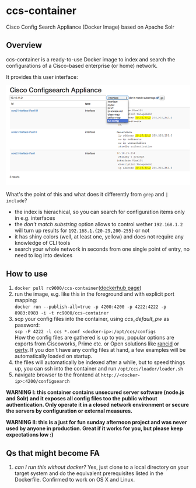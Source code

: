 # ccs-container
Cisco Config Search Appliance (Docker Image) based on Apache Solr

## Overview
ccs-container is a ready-to-use Docker image to index and search the configurations of a Cisco-based enterprise (or home) network. 

It provides this user interface:

![Screenshot](https://raw.githubusercontent.com/rc9000/ccs-container/master/doc/img/screenshot.png "Screenshot")

What's the point of this and what does it differently from `grep` and `| include`? 

 * the index is hierachical, so you can search for configuration items only in e.g. interfaces 
 * the *don't match substring* option allows to control wether `192.168.1.2` will turn up results for `192.168.1.{20-29,200-255}` or not
 * it has shiny colors (well, at least one, yellow) and does not require any knowledge of CLI tools
 * search your whole network in seconds from one single point of entry, no need to log into devices

## How to use

 1. `docker pull rc9000/ccs-container`([dockerhub page](https://registry.hub.docker.com/u/rc9000/ccs-container/))<br>
 2. run the image, e.g. like this in the foreground and with explicit port mapping:<br> `docker run --publish-all=true -p 4200:4200 -p 4222:4222 -p 8983:8983 -i -t rc9000/ccs-container`<br>
 3. scp your config files into the container, using *ccs_default_pw* as password:<br> `scp -P 4222 -l ccs *.conf <docker-ip>:/opt/ccs/configs`<br>How the config files are gathered is up to you, popular options are exports from Ciscoworks, Prime etc. or Open solutions like [rancid](http://www.shrubbery.net/rancid/) or [gerty](https://github.com/ssinyagin/gerty). If you don't have any config files at hand, a few examples will be automatically loaded on startup.<br>
 4. the files will automatically be indexed after a while, but to speed things up, you can ssh into the container and run `/opt/ccs/loader/loader.sh`<br>
 5. navigate browser to the frontend at `http://<docker-ip>:4200/configsearch`
 
__WARNING I: this container contains unsecured server software (node.js and Solr) and it exposes all config files too the public without authentication. Only operate it in a closed network environment or secure the servers by configuration or external measures.__

__WARNING II: this is a just for fun sunday afternoon project and was never used by anyone in production. Great if it works for you, but please keep expectations low :)__


## Qs that might become FA

 1. *can I run this without docker?* Yes, just clone to a local directory on your target system and do the equivalent prerequisites listed in the Dockerfile. Confirmed to work on OS X and Linux.


 
 
